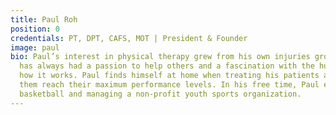 ```yaml
---
title: Paul Roh
position: 0
credentials: PT, DPT, CAFS, MOT | President & Founder
image: paul
bio: Paul’s interest in physical therapy grew from his own injuries growing up. He
  has always had a passion to help others and a fascination with the human body and
  how it works. Paul finds himself at home when treating his patients and enjoys helping
  them reach their maximum performance levels. In his free time, Paul enjoys playing
  basketball and managing a non-profit youth sports organization.
---
```


